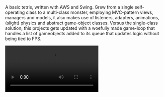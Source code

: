 A basic tetris, written with AWS and Swing. Grew from a single self-operating class to a multi-class monster, employing MVC-pattern views, managers and models, it also makes use of listeners, adapters, animations, (slight) physics and abstract game-object classes.
Versus the single-class solution, this projects gets updated with a woefully made game-loop that handles a list of gameobjects added to its queue that updates logic without being tied to FPS.
 
![me](https://i.imgur.com/P3pvwEN.mp4)
